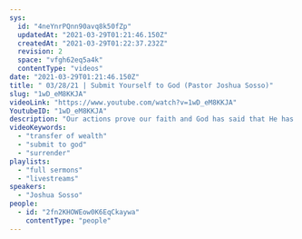 ```yaml
---
sys:
  id: "4neYnrPQnn90avq8k50fZp"
  updatedAt: "2021-03-29T01:21:46.150Z"
  createdAt: "2021-03-29T01:22:37.232Z"
  revision: 2
  space: "vfgh62eq5a4k"
  contentType: "videos"
date: "2021-03-29T01:21:46.150Z"
title: " 03/28/21 | Submit Yourself to God (Pastor Joshua Sosso)"
slug: "1wD_eM8KKJA"
videoLink: "https://www.youtube.com/watch?v=1wD_eM8KKJA"
YoutubeID: "1wD_eM8KKJA"
description: "Our actions prove our faith and God has said that He has answered our prayers. So this week is about thanking God for His manifestations because He has done it. Remove the things weighing us down, our own desires, time and way of doing things. Everything we give to God, He gives us so much more back. Be willing to submit to God because this week we're expecting miracles, signs and wonders.\nSubmit Yourself to God is a sermon delivered by Pastor Joshua Sosso on March 28th, 2021 at Freedom Fellowship Church International."
videoKeywords:
  - "transfer of wealth"
  - "submit to god"
  - "surrender"
playlists:
  - "full sermons"
  - "livestreams"
speakers:
  - "Joshua Sosso"
people:
  - id: "2fn2KHOWEow0K6EqCkaywa"
    contentType: "people"
---
```

